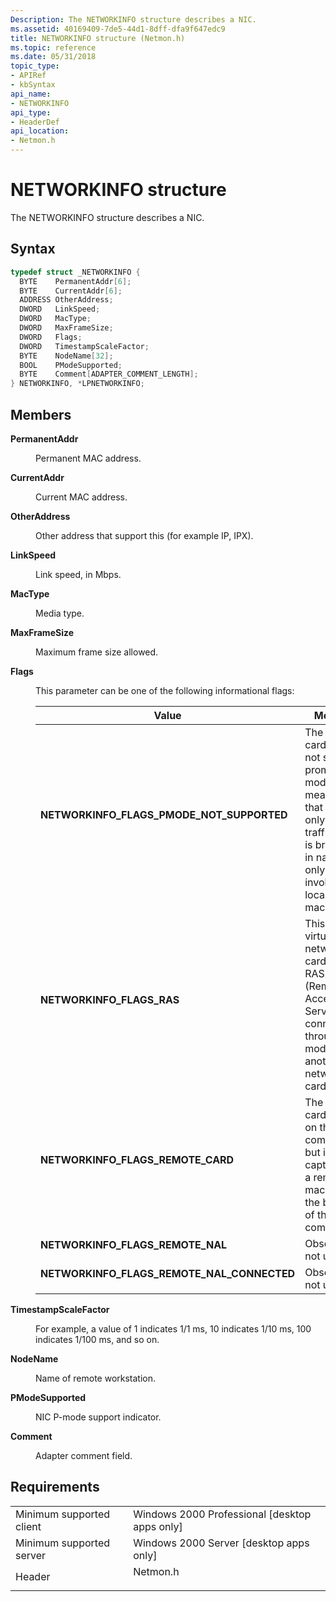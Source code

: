 ```yaml
---
Description: The NETWORKINFO structure describes a NIC.
ms.assetid: 40169409-7de5-44d1-8dff-dfa9f647edc9
title: NETWORKINFO structure (Netmon.h)
ms.topic: reference
ms.date: 05/31/2018
topic_type: 
- APIRef
- kbSyntax
api_name: 
- NETWORKINFO
api_type: 
- HeaderDef
api_location: 
- Netmon.h
---
```


# NETWORKINFO structure

The NETWORKINFO structure describes a NIC.

## Syntax


```C++
typedef struct _NETWORKINFO {
  BYTE    PermanentAddr[6];
  BYTE    CurrentAddr[6];
  ADDRESS OtherAddress;
  DWORD   LinkSpeed;
  DWORD   MacType;
  DWORD   MaxFrameSize;
  DWORD   Flags;
  DWORD   TimestampScaleFactor;
  BYTE    NodeName[32];
  BOOL    PModeSupported;
  BYTE    Comment[ADAPTER_COMMENT_LENGTH];
} NETWORKINFO, *LPNETWORKINFO;
```



## Members

<dl> <dt>

**PermanentAddr**
</dt> <dd>

Permanent MAC address.

</dd> <dt>

**CurrentAddr**
</dt> <dd>

Current MAC address.

</dd> <dt>

**OtherAddress**
</dt> <dd>

Other address that support this (for example IP, IPX).

</dd> <dt>

**LinkSpeed**
</dt> <dd>

Link speed, in Mbps.

</dd> <dt>

**MacType**
</dt> <dd>

Media type.

</dd> <dt>

**MaxFrameSize**
</dt> <dd>

Maximum frame size allowed.

</dd> <dt>

**Flags**
</dt> <dd>

This parameter can be one of the following informational flags:



| Value                                                                                                                                                                                                                                       | Meaning                                                                                                                                                                   |
|---------------------------------------------------------------------------------------------------------------------------------------------------------------------------------------------------------------------------------------------|---------------------------------------------------------------------------------------------------------------------------------------------------------------------------|
| <span id="NETWORKINFO_FLAGS_PMODE_NOT_SUPPORTED"></span><span id="networkinfo_flags_pmode_not_supported"></span><dl> <dt>**NETWORKINFO\_FLAGS\_PMODE\_NOT\_SUPPORTED**</dt> </dl>    | The network card does not support promiscuous mode, meaning that it will only capture traffic which is broadcast in nature or only involves the local machine.<br/> |
| <span id="NETWORKINFO_FLAGS_RAS"></span><span id="networkinfo_flags_ras"></span><dl> <dt>**NETWORKINFO\_FLAGS\_RAS**</dt> </dl>                                                      | This is a virtual network card that is a RAS (Remote Access Server) connection through a modem or another network card.<br/>                                        |
| <span id="NETWORKINFO_FLAGS_REMOTE_CARD"></span><span id="networkinfo_flags_remote_card"></span><dl> <dt>**NETWORKINFO\_FLAGS\_REMOTE\_CARD**</dt> </dl>                             | The network card is not on the local computer, but is capturing on a remote machine at the bequest of the local computer.<br/>                                      |
| <span id="NETWORKINFO_FLAGS_REMOTE_NAL"></span><span id="networkinfo_flags_remote_nal"></span><dl> <dt>**NETWORKINFO\_FLAGS\_REMOTE\_NAL**</dt> </dl>                                | Obsolete; do not use.<br/>                                                                                                                                          |
| <span id="NETWORKINFO_FLAGS_REMOTE_NAL_CONNECTED"></span><span id="networkinfo_flags_remote_nal_connected"></span><dl> <dt>**NETWORKINFO\_FLAGS\_REMOTE\_NAL\_CONNECTED**</dt> </dl> | Obsolete; do not use.<br/>                                                                                                                                          |



 

</dd> <dt>

**TimestampScaleFactor**
</dt> <dd>

For example, a value of 1 indicates 1/1 ms, 10 indicates 1/10 ms, 100 indicates 1/100 ms, and so on.

</dd> <dt>

**NodeName**
</dt> <dd>

Name of remote workstation.

</dd> <dt>

**PModeSupported**
</dt> <dd>

NIC P-mode support indicator.

</dd> <dt>

**Comment**
</dt> <dd>

Adapter comment field.

</dd> </dl>

## Requirements



|                                     |                                                                                     |
|-------------------------------------|-------------------------------------------------------------------------------------|
| Minimum supported client<br/> | Windows 2000 Professional \[desktop apps only\]<br/>                          |
| Minimum supported server<br/> | Windows 2000 Server \[desktop apps only\]<br/>                                |
| Header<br/>                   | <dl> <dt>Netmon.h</dt> </dl> |



 

 




